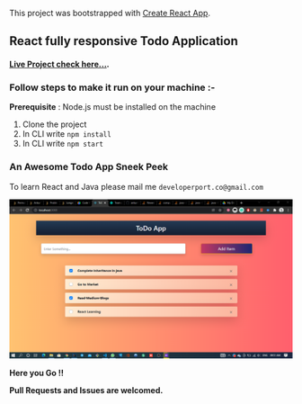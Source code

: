 This project was bootstrapped with [Create React App](https://github.com/facebook/create-react-app).

## React fully responsive Todo Application


#### [Live Project check here...](https://objective-easley-44e147.netlify.app/).


### Follow steps to make it run on your machine :-
**Prerequisite** : Node.js must be installed on the machine
1. Clone the project
2. In CLI write `npm install`
3. In CLI write `npm start`

### An Awesome Todo App Sneek Peek
To learn React and Java please mail me `developerport.co@gmail.com`

![GitHub Logo](/public/image.PNG)


**Here you Go !!**


**Pull Requests and Issues are welcomed.**
